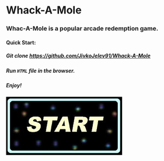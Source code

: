 # Whack-A-Mole

### Whac-A-Mole is a popular arcade redemption game.

#### Quick Start:

##### <strong>Git clone</strong> https://github.com/JivkoJelev91/Whack-A-Mole

##### <strong>Run</strong> <code>HTML</code> file in the browser.

##### Enjoy!

![test](./pictures/start.jpg?raw=true "Optional Title")
